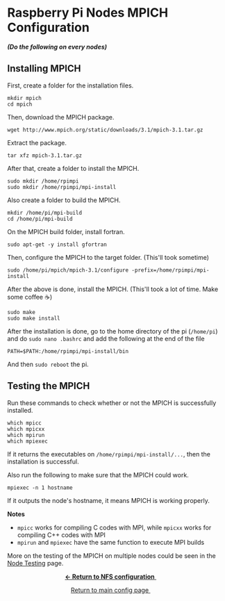 # Raspberry Pi Nodes MPICH Configuration
***(Do the following on every nodes)***

## Installing MPICH
First, create a folder for the installation files.
```
mkdir mpich
cd mpich
```
Then, download the MPICH package.
```
wget http://www.mpich.org/static/downloads/3.1/mpich-3.1.tar.gz
```
Extract the package.
```
tar xfz mpich-3.1.tar.gz
```

After that, create a folder to install the MPICH.
```
sudo mkdir /home/rpimpi
sudo mkdir /home/rpimpi/mpi-install
```
Also create a folder to build the MPICH.
```
mkdir /home/pi/mpi-build
cd /home/pi/mpi-build
```
On the MPICH build folder, install fortran.
```
sudo apt-get -y install gfortran
```
Then, configure the MPICH to the target folder. (This'll took sometime)
```
sudo /home/pi/mpich/mpich-3.1/configure -prefix=/home/rpimpi/mpi-install
```
After the above is done, install the MPICH. (This'll took a lot of time. Make some coffee :coffee:)
```
sudo make
sudo make install
```

After the installation is done, go to the home directory of the pi (`/home/pi`) and do `sudo nano .bashrc` and add the following at the end of the file
```
PATH=$PATH:/home/rpimpi/mpi-install/bin
```

And then `sudo reboot` the pi.

## Testing the MPICH
Run these commands to check whether or not the MPICH is successfully installed.
```
which mpicc
which mpicxx
which mpirun
which mpiexec
```
If it returns the executables on `/home/rpimpi/mpi-install/...`, then the installation is successful.

Also run the following to make sure that the MPICH could work.
```
mpiexec -n 1 hostname
```
If it outputs the node's hostname, it means MPICH is working properly.

**Notes**
+ `mpicc` works for compiling C codes with MPI, while `mpicxx` works for compiling C++ codes with MPI
+ `mpirun` and `mpiexec` have the same function to execute MPI builds

More on the testing of the MPICH on multiple nodes could be seen in the [Node Testing](https://github.com/ReinhartC/Parallel-RSA-on-Raspberry-Pi/blob/master/Configurations/Testing.md "Testing") page.

<p align="center">
	<a href="https://github.com/ReinhartC/Parallel-RSA-on-Raspberry-Pi/tree/master/Configurations/NFS.md">
		<b>← Return to NFS configuration</b>
	</a>  
</p>
<p align="center">
	<a href="https://github.com/ReinhartC/Parallel-RSA-on-Raspberry-Pi/tree/master/Configurations">
		Return to main config page
	</a>  
</p>